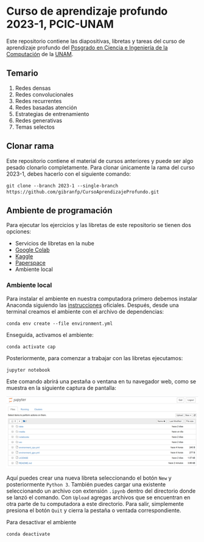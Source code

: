 # Curso de aprendizaje profundo 2023-1, PCIC-UNAM
Este repositorio contiene las diapositivas, libretas y tareas del curso de aprendizaje profundo del [Posgrado en Ciencia e Ingeniería de la Computación](http://www.mcc.unam.mx/) de la [UNAM](https://www.unam.mx/).


## Temario
1. Redes densas
2. Redes convolucionales
3. Redes recurrentes
4. Redes basadas atención
5. Estrategias de entrenamiento
6. Redes generativas
7. Temas selectos

## Clonar rama
Este repositorio contiene el material de cursos anteriores y puede ser algo pesado clonarlo completamente. Para clonar únicamente la rama del curso 2023-1, debes hacerlo con el siguiente comando:

```
git clone --branch 2023-1 --single-branch https://github.com/gibranfp/CursoAprendizajeProfundo.git
```

## Ambiente de programación
Para ejecutar los ejercicios y las libretas de este repositorio se tienen dos opciones:

* Servicios de libretas en la nube
 * [Google Colab](https://colab.research.google.com/)
 * [Kaggle](https://www.kaggle.com/)
 * [Paperspace](https://www.paperspace.com/)
* Ambiente local

### Ambiente local
Para instalar el ambiente en nuestra computadora primero debemos instalar Anaconda siguiendo las [instrucciones](https://docs.anaconda.com/anaconda/install/) oficiales. Después, desde una terminal creamos el ambiente con el archivo de dependencias:

```
conda env create --file environment.yml
```

Enseguida, activamos el ambiente:

```
conda activate cap
```

Posteriormente, para comenzar a trabajar con las libretas ejecutamos:

```
jupyter notebook
```

Este comando abrirá una pestaña o ventana en tu navegador web, como se muestra en la siguiente captura de pantalla:

![](figs/jupyter_notebook.png)

Aquí puedes crear una nueva libreta seleccionando el botón `New` y posteriormente `Python 3`. También puedes cargar una existente seleccionando un archivo con extensión `.ipynb` dentro del directorio donde se lanzó el comando. Con `Upload` agregas archivos que se encuentran en otra parte de tu computadora a este directorio. Para salir, simplemente presiona el botón `Quit` y cierra la pestaña o ventada correspondiente.

Para desactivar el ambiente

```
conda deactivate
```
